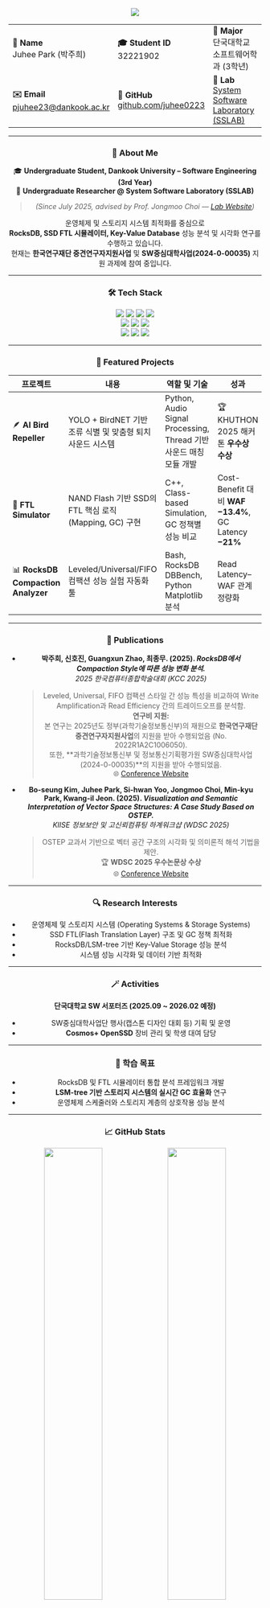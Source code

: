 <p align="center">
  <img src="https://capsule-render.vercel.app/api?type=waving&color=0:8EC5FC,100:E0C3FC&height=180&section=header&text=Juhee%20Park🌱&fontSize=50&fontColor=2F4F4F&animation=fadeIn&desc=Software%20Engineer&descAlignY=62&descAlign=50" />
</p>

<!-- 🪪 신상 정보 카드 -->
<div align="left">
  
<table>
  <tr>
    <td><b>👤 Name</b><br/>Juhee Park (박주희)</td>
    <td><b>🎓 Student ID</b><br/>32221902</td>
    <td><b>🏫 Major</b><br/>단국대학교 소프트웨어학과 (3학년)</td>
  </tr>
  <tr>
    <td><b>✉️ Email</b><br/><a href="mailto:pjuhee23@dankook.ac.kr">pjuhee23@dankook.ac.kr</a></td>
    <td><b>🐙 GitHub</b><br/><a href="https://github.com/juhee0223">github.com/juhee0223</a></td>
    <td><b>🔬 Lab</b><br/><a href="https://sslab.dankook.ac.kr/">System Software Laboratory (SSLAB)</a></td>
  </tr>
</table>

</div>

<div align="center">

---

### 👋 About Me
🎓 **Undergraduate Student, Dankook University – Software Engineering (3rd Year)**  
🔬 **Undergraduate Researcher @ System Software Laboratory (SSLAB)**  
> *(Since July 2025, advised by Prof. Jongmoo Choi — [Lab Website](https://sslab.dankook.ac.kr/))*  

운영체제 및 스토리지 시스템 최적화를 중심으로  
**RocksDB, SSD FTL 시뮬레이터, Key-Value Database** 성능 분석 및 시각화 연구를 수행하고 있습니다.  
현재는 **한국연구재단 중견연구자지원사업** 및 **SW중심대학사업(2024-0-00035)** 지원 과제에 참여 중입니다.

---

### 🛠 Tech Stack
<p>
  <img src="https://img.shields.io/badge/C++-00599C?style=for-the-badge&logo=cplusplus&logoColor=white"/>
  <img src="https://img.shields.io/badge/Python-3776AB?style=for-the-badge&logo=python&logoColor=white"/>
  <img src="https://img.shields.io/badge/Java-ED8B00?style=for-the-badge&logo=openjdk&logoColor=white"/>
  <img src="https://img.shields.io/badge/Linux-FCC624?style=for-the-badge&logo=linux&logoColor=black"/>
  <br/>
  <img src="https://img.shields.io/badge/Spring-6DB33F?style=for-the-badge&logo=spring&logoColor=white"/>
  <img src="https://img.shields.io/badge/PyTorch-EE4C2C?style=for-the-badge&logo=pytorch&logoColor=white"/>
  <img src="https://img.shields.io/badge/Docker-2496ED?style=for-the-badge&logo=docker&logoColor=white"/>
  <br/>
  <img src="https://img.shields.io/badge/Git-F05032?style=for-the-badge&logo=git&logoColor=white"/>
  <img src="https://img.shields.io/badge/CMake-064F8C?style=for-the-badge&logo=cmake&logoColor=white"/>
  <img src="https://img.shields.io/badge/Visual_Studio_Code-007ACC?style=for-the-badge&logo=visualstudiocode&logoColor=white"/>
</p>

---

### 🚀 Featured Projects

| 프로젝트 | 내용 | 역할 및 기술 | 성과 | 링크 |
|-----------|------|---------------|--------|------|
| 🪶 **AI Bird Repeller** | YOLO + BirdNET 기반 조류 식별 및 맞춤형 퇴치 사운드 시스템 | Python, Audio Signal Processing, Thread 기반 사운드 매칭 모듈 개발 | 🏆 KHUTHON 2025 해커톤 **우수상 수상** | [🔗 GitHub](https://github.com/JustYOLO/Getout_Bird) |
| 💾 **FTL Simulator** | NAND Flash 기반 SSD의 FTL 핵심 로직 (Mapping, GC) 구현 | C++, Class-based Simulation, GC 정책별 성능 비교 | Cost-Benefit 대비 **WAF −13.4%**, GC Latency **−21%** | [🔗 GitHub](https://github.com/juhee0223/FTL-Simulator) |
| 📊 **RocksDB Compaction Analyzer** | Leveled/Universal/FIFO 컴팩션 성능 실험 자동화 툴 | Bash, RocksDB DBBench, Python Matplotlib 분석 | Read Latency–WAF 관계 정량화 | — |

---

### 📖 Publications

- **박주희, 신호진, Guangxun Zhao, 최종무. (2025). _RocksDB에서 Compaction Style에 따른 성능 변화 분석._**  
  *2025 한국컴퓨터종합학술대회 (KCC 2025)*  
  > Leveled, Universal, FIFO 컴팩션 스타일 간 성능 특성을 비교하여 Write Amplification과 Read Efficiency 간의 트레이드오프를 분석함.  
  > **연구비 지원:**  
  > 본 연구는 2025년도 정부(과학기술정보통신부)의 재원으로 **한국연구재단 중견연구자지원사업**의 지원을 받아 수행되었음 (No. 2022R1A2C1006050).  
  > 또한, **과학기술정보통신부 및 정보통신기획평가원 SW중심대학사업(2024-0-00035)**의 지원을 받아 수행되었음.  
  > 🌐 [Conference Website](https://www.kiise.or.kr/conference/kcc/2025/)

- **Bo-seung Kim, Juhee Park, Si-hwan Yoo, Jongmoo Choi, Min-kyu Park, Kwang-il Jeon. (2025). _Visualization and Semantic Interpretation of Vector Space Structures: A Case Study Based on OSTEP._**  
  *KIISE 정보보안 및 고신뢰컴퓨팅 하계워크샵 (WDSC 2025)*  
  > OSTEP 교과서 기반으로 벡터 공간 구조의 시각화 및 의미론적 해석 기법을 제안.  
  > 🏆 **WDSC 2025 우수논문상 수상**  
  > 🌐 [Conference Website](https://sites.google.com/view/wdsc2025)

---

### 🔍 Research Interests
- 운영체제 및 스토리지 시스템 (Operating Systems & Storage Systems)  
- SSD FTL(Flash Translation Layer) 구조 및 GC 정책 최적화  
- RocksDB/LSM-tree 기반 Key-Value Storage 성능 분석  
- 시스템 성능 시각화 및 데이터 기반 최적화  

---

### 🪄 Activities
**단국대학교 SW 서포터즈 (2025.09 ~ 2026.02 예정)**  
- SW중심대학사업단 행사(캡스톤 디자인 대회 등) 기획 및 운영  
- **Cosmos+ OpenSSD** 장비 관리 및 학생 대여 담당  

---

### 🧭 학습 목표
- RocksDB 및 FTL 시뮬레이터 통합 분석 프레임워크 개발  
- **LSM-tree 기반 스토리지 시스템의 실시간 GC 효율화** 연구  
- 운영체제 스케줄러와 스토리지 계층의 상호작용 성능 분석  

---

### 📈 GitHub Stats
<p align="center">
  <img src="https://github-readme-stats.vercel.app/api?username=juhee0223&show_icons=true&theme=tokyonight&hide_border=true" width="48%"/>
  <img src="https://github-readme-stats.vercel.app/api/top-langs/?username=juhee0223&layout=compact&theme=tokyonight&hide_border=true" width="48%"/>
</p>

---

### 📫 Contact
📧 **Email:** [pjuhee23@dankook.ac.kr](mailto:pjuhee23@dankook.ac.kr)  
🔗 **GitHub:** [github.com/juhee0223](https://github.com/juhee0223)

---

<p align="center">
  <img src="https://capsule-render.vercel.app/api?type=venom&color=8EC5FC&height=100&section=footer&text=Thank%20you%20for%20visiting!💙&fontSize=18&fontColor=FFFFFF&animation=twinkling"/>
</p>

</div>
